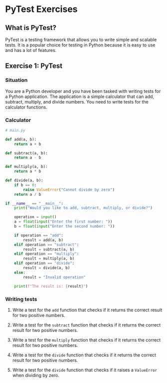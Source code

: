 # PyTest Exercises

## What is PyTest?

PyTest is a testing framework that allows you to write simple and scalable tests. It is a popular choice for testing in Python because it is easy to use and has a lot of features.

## Exercise 1: PyTest

### Situation

You are a Python developer and you have been tasked with writing tests for a Python application. The application is a simple calculator that can add, subtract, multiply, and divide numbers. You need to write tests for the calculator functions.

### Calculator

```python
# main.py

def add(a, b):
    return a + b

def subtract(a, b):
    return a - b

def multiply(a, b):
    return a * b

def divide(a, b):
    if b == 0:
        raise ValueError("Cannot divide by zero")
    return a / b

if __name__ == "__main__":
    print("Would you like to add, subtract, multiply, or divide?")

    operation = input()
    a = float(input("Enter the first number: "))
    b = float(input("Enter the second number: "))

    if operation == "add":
        result = add(a, b)
    elif operation == "subtract":
        result = subtract(a, b)
    elif operation == "multiply":
        result = multiply(a, b)
    elif operation == "divide":
        result = divide(a, b)
    else:
        result = "Invalid operation"

    print(f"The result is: {result}")
```

### Writing tests

1. Write a test for the `add` function that checks if it returns the correct result for two positive numbers.

2. Write a test for the `subtract` function that checks if it returns the correct result for two positive numbers.

3. Write a test for the `multiply` function that checks if it returns the correct result for two positive numbers.

4. Write a test for the `divide` function that checks if it returns the correct result for two positive numbers.

5. Write a test for the `divide` function that checks if it raises a `ValueError` when dividing by zero.
